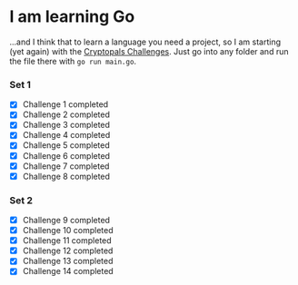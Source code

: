 # I am learning Go

...and I think that to learn a language you need a project, so I am starting (yet again) with the [Cryptopals Challenges](https://cryptopals.com/). Just go into any folder and run the file there with `go run main.go`.

### Set 1

- [X]  Challenge 1 completed
- [X]  Challenge 2 completed
- [X]  Challenge 3 completed
- [X]  Challenge 4 completed
- [X]  Challenge 5 completed
- [X]  Challenge 6 completed
- [X]  Challenge 7 completed
- [X]  Challenge 8 completed

### Set 2

- [X]  Challenge 9 completed
- [X] Challenge 10 completed
- [X] Challenge 11 completed
- [X] Challenge 12 completed
- [X] Challenge 13 completed
- [X] Challenge 14 completed